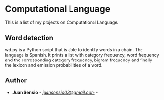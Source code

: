 # Computational Language
This is a list of my projects on Computational Language.

## Word detection

wd.py is a Python script that is able to identify words in a chain.
The language is Spanish.
It prints a list with category frequency, word frequency and the corresponding
category frequency, bigram frequency and finally the lexicon and emission
probabilities of a word.

## Author

* **Juan Sensio** - *juansensio03@gmail.com* -
